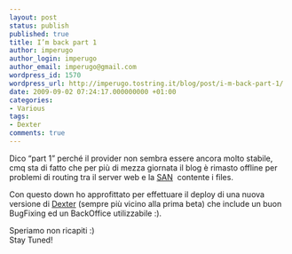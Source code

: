 ```yaml
---
layout: post
status: publish
published: true
title: I’m back part 1
author: imperugo
author_login: imperugo
author_email: imperugo@gmail.com
wordpress_id: 1570
wordpress_url: http://imperugo.tostring.it/blog/post/i-m-back-part-1/
date: 2009-09-02 07:24:17.000000000 +01:00
categories:
- Various
tags:
- Dexter
comments: true
---
```

<p>
	Dico &ldquo;part 1&rdquo; perch&eacute; il provider non sembra essere ancora molto stabile, cmq sta di fatto che per pi&ugrave; di mezza giornata il blog &egrave; rimasto offline per problemi di routing tra il server web e la <a href="http://en.wikipedia.org/wiki/Storage_area_network" rel="nofollow" target="_blank" title="SAN (Storage area network)">SAN</a>&nbsp; contente i files.</p>
<p>
	Con questo down ho approfittato per effettuare il deploy di una nuova versione di <a href="http://imperugo.tostring.it/About/Dexter" target="_blank" title="Dexter Blog Engine">Dexter</a> (sempre pi&ugrave; vicino alla prima beta) che include un buon BugFixing ed un BackOffice utilizzabile :).</p>
<p>
	Speriamo non ricapiti :) <br />
	Stay Tuned!</p>
